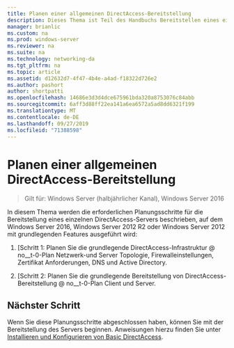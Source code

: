 ```yaml
---
title: Planen einer allgemeinen DirectAccess-Bereitstellung
description: Dieses Thema ist Teil des Handbuchs Bereitstellen eines einzelnen DirectAccess-Servers mit dem Assistenten für die ersten Schritte für Windows Server 2016
manager: brianlic
ms.custom: na
ms.prod: windows-server
ms.reviewer: na
ms.suite: na
ms.technology: networking-da
ms.tgt_pltfrm: na
ms.topic: article
ms.assetid: d12632d7-4f47-4b4e-a4ad-f18322d726e2
ms.author: pashort
author: shortpatti
ms.openlocfilehash: 14686e3d3d4dce675961bda320a8753076c84abb
ms.sourcegitcommit: 6aff3d88ff22ea141a6ea6572a5ad8dd6321f199
ms.translationtype: MT
ms.contentlocale: de-DE
ms.lasthandoff: 09/27/2019
ms.locfileid: "71388598"
---
```

# <a name="plan-a-basic-directaccess-deployment"></a>Planen einer allgemeinen DirectAccess-Bereitstellung

>Gilt für: Windows Server (halbjährlicher Kanal), Windows Server 2016

In diesem Thema werden die erforderlichen Planungsschritte für die Bereitstellung eines einzelnen DirectAccess-Servers beschrieben, auf dem Windows Server 2016, Windows Server 2012 R2 oder Windows Server 2012 mit grundlegenden Features ausgeführt wird:  
  
1.  [Schritt 1: Planen Sie die grundlegende DirectAccess-Infrastruktur @ no__t-0-Plan Netzwerk-und Server Topologie, Firewalleinstellungen, Zertifikat Anforderungen, DNS und Active Directory.  
  
2.  [Schritt 2: Planen Sie die grundlegende Bereitstellung von DirectAccess-Bereitstellung @ no__t-0-Plan Client und Server.  
  
## <a name="next-step"></a>Nächster Schritt  
Wenn Sie diese Planungsschritte abgeschlossen haben, können Sie mit der Bereitstellung des Servers beginnen. Anweisungen hierzu finden Sie unter [Installieren und Konfigurieren von Basic DirectAccess](Install-and-Configure-Basic-DirectAccess.md).  
  



